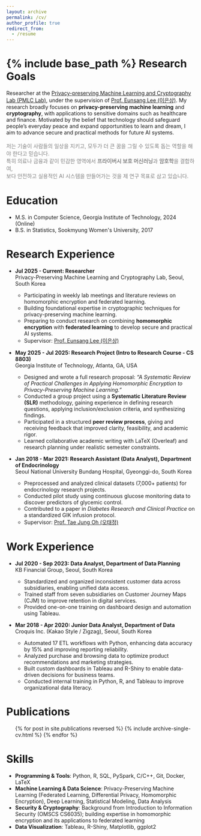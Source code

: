 ```yaml
---
layout: archive
permalink: /cv/
author_profile: true
redirect_from:
  - /resume
---
```


{% include base_path %}
Research Goals
=====
Researcher at the [Privacy-preserving Machine Learning and Cryptography Lab (PMLC Lab)](https://sites.google.com/view/pmlclab/research), under the supervision of [Prof. Eunsang Lee (이은상)](https://sites.google.com/view/pmlclab/home). My research broadly focuses on **privacy-preserving machine learning** and **cryptography**, with applications to sensitive domains such as healthcare and finance. Motivated by the belief that technology should safeguard people’s everyday peace and expand opportunities to learn and dream, I aim to advance secure and practical methods for future AI systems.  
<span style="color:gray">  
저는 기술이 사람들의 일상을 지키고, 모두가 더 큰 꿈을 그릴 수 있도록 돕는 역할을 해야 한다고 믿습니다.  
특히 의료나 금융과 같이 민감한 영역에서 **프라이버시 보호 머신러닝**과 **암호학**을 결합하여,  
보다 안전하고 실용적인 AI 시스템을 만들어가는 것을 제 연구 목표로 삼고 있습니다.
</span>


Education
======
* M.S. in Computer Science, Georgia Institute of Technology, 2024 (Online)
* B.S. in Statistics, Sookmyung Women's University, 2017

Research Experience
======
* **Jul 2025 - Current: Researcher**  
  Privacy-Preserving Machine Learning and Cryptography Lab, Seoul, South Korea  
  * Participating in weekly lab meetings and literature reviews on homomorphic encryption and federated learning.  
  * Building foundational expertise in cryptographic techniques for privacy-preserving machine learning.  
  * Preparing to conduct research on combining **homomorphic encryption** with **federated learning** to develop secure and practical AI systems.  
  * Supervisor: [Prof. Eunsang Lee (이은상)](https://sites.google.com/view/pmlclab/home)

* **May 2025 - Jul 2025: Research Project (Intro to Research Course - CS 8803)**   
  Georgia Institute of Technology, Atlanta, GA, USA
  * Designed and wrote a full research proposal: *“A Systematic Review of Practical Challenges in Applying Homomorphic Encryption to Privacy-Preserving Machine Learning.”*  
  * Conducted a group project using a **Systematic Literature Review (SLR)** methodology, gaining experience in defining research questions, applying inclusion/exclusion criteria, and synthesizing findings.  
  * Participated in a structured **peer review process**, giving and receiving feedback that improved clarity, feasibility, and academic rigor.  
  * Learned collaborative academic writing with LaTeX (Overleaf) and research planning under realistic semester constraints. 

* **Jan 2018 - Mar 2021: Research Assistant (Data Analyst), Department of Endocrinology**  
  Seoul National University Bundang Hospital, Gyeonggi-do, South Korea  
  * Preprocessed and analyzed clinical datasets (7,000+ patients) for endocrinology research projects.  
  * Conducted pilot study using continuous glucose monitoring data to discover predictors of glycemic control.  
  * Contributed to a paper in *Diabetes Research and Clinical Practice* on a standardized GIK infusion protocol.
  * Supervisor: [Prof. Tae Jung Oh (오태정)](https://www.snubh.org/medical/drIntroduce.do?sDpCd=DCD25&sDpCdDtl=IME&sDrSid=1005878&sDrStfNo=65832&sDpTp=)

Work Experience
=====
* **Jul 2020 - Sep 2023: Data Analyst, Department of Data Planning**  
  KB Financial Group, Seoul, South Korea
  * Standardized and organized inconsistent customer data across subsidiaries, enabling unified data access.
  * Trained staff from seven subsidiaries on Customer Journey Maps (CJM) to improve retention in digital services.
  * Provided one-on-one training on dashboard design and automation using Tableau.

* **Mar 2018 - Apr 2020: Junior Data Analyst, Department of Data**  
  Croquis Inc. (Kakao Style / Zigzag), Seoul, South Korea
  * Automated 17 ETL workflows with Python, enhancing data accuracy by 15% and improving reporting reliability.
  * Analyzed purchase and browsing data to optimize product recommendations and marketing strategies.
  * Built custom dashboards in Tableau and R-Shiny to enable data-driven decisions for business teams.
  * Conducted internal training in Python, R, and Tableau to improve organizational data literacy. 

Publications
======
  <ul>{% for post in site.publications reversed %}
    {% include archive-single-cv.html %}
  {% endfor %}</ul>

Skills
======
* **Programming & Tools**: Python, R, SQL, PySpark, C/C++, Git, Docker, LaTeX  
* **Machine Learning & Data Science**: Privacy-Preserving Machine Learning (Federated Learning, Differential Privacy, Homomorphic Encryption), Deep Learning, Statistical Modeling, Data Analysis  
* **Security & Cryptography**: Background from Introduction to Information Security (OMSCS CS6035); building expertise in homomorphic encryption and its applications to federated learning
* **Data Visualization**: Tableau, R-Shiny, Matplotlib, ggplot2  


  
<!-- Talks
======
  <ul>{% for post in site.talks reversed %}
    {% include archive-single-talk-cv.html  %}
  {% endfor %}</ul>
  
Teaching
======
  <ul>{% for post in site.teaching reversed %}
    {% include archive-single-cv.html %}
  {% endfor %}</ul>
  
Service and leadership
======
* Currently signed in to 43 different slack teams -->
